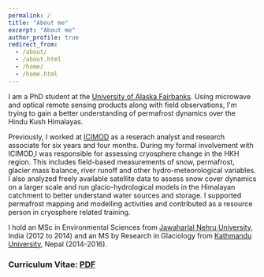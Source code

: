 ```yaml
---
permalink: /
title: "About me"
excerpt: "About me"
author_profile: true
redirect_from: 
  - /about/
  - /about.html
  - /home/
  - /home.html
---
```


I am a PhD student at the [University of Alaska Fairbanks](https://www.uaf.edu/uaf/). Using microwave and optical remote sensing products along with field observations, I'm trying to gain a better understanding of permafrost dynamics over the Hindu Kush Himalayas. 

Previously, I worked at [ICIMOD](https://www.icimod.org/) as a reserach analyst and research associate for six years and four months. During my formal involvement with ICIMOD,I was responsible for assessing cryosphere change in the HKH region. This includes field-based measurements of snow, permafrost, glacier mass balance, river runoff and other hydro-meteorological variables. I also analyzed freely available satellite data to assess snow cover dynamics on a larger scale and run glacio-hydrological models in the Himalayan catchment to better understand water sources and storage. I supported permafrost mapping and modelling activities and contributed as a resource person in cryosphere related training.

I hold an MSc in Environmental Sciences from [Jawaharlal Nehru University](https://www.jnu.ac.in/main/), India (2012 to 2014) and an MS by Research in Glaciology from [Kathmandu University](https://ku.edu.np/), Nepal (2014-2016).

### Curriculum Vitae: [PDF](https://amrit-thapa-2044.github.io/files/amrit_thapa_CV_AUG_2022.pdf) ###

